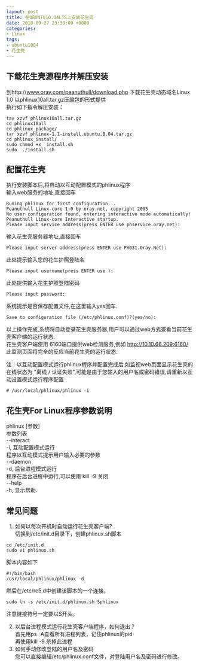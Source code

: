 ```yaml
---
layout: post
title: 在UBUNTU10.04LTS上安装花生壳
date: 2010-09-27 23:30:09 +0800
categories:
- Linux
tags:
- ubuntu1004
- 花生壳
---
```


## 下载花生壳源程序并解压安装

到http://www.oray.com/peanuthull/download.php 下载花生壳动态域名Linux 1.0
以phlinux10all.tar.gz压缩包的形式提供  
执行如下指令解压安装：   

```
tav xzvf phlinux10all.tar.gz
cd phlinux10all
cd phlinux_package/
tar xzvf phlinux-1.1-install.ubuntu.8.04.tar.gz
cd phlinux_install/
sudo chmod +x  install.sh
sudo  ./install.sh
```

##  配置花生壳

执行安装脚本后,将自动以互动配置模式的phlinux程序  
输入web服务的地址,直接回车  

```
Runing phlinux for first configuration...
Peanuthull Linux-core 1.0 by oray.net, copyright 2005
No user configuration found, entering interactive mode automatically!
Peanuthull Linux-core Interactive startup.
Please input service address(press ENTER use phservice.oray.net):
```

输入花生壳服务器地址,直接回车

```
Please input server address(press ENTER use PH031.Oray.Net):
```

此处提示输入您的花生护照登陆名

```
Please input username(press ENTER use ):
```

此处提供输入花生护照登陆密码

```
Please input password:
```

系统提示是否保存配置文件,在这里输入yes回车.

```
Save to configuration file (/etc/phlinux.conf)?(yes/no):
```

以上操作完成,系统将自动登录花生壳服务器,用户可以通过web方式查看当前花生壳客户端的运行状态.   
花生壳客户端使用 6160端口提供web检测服务,例如 http://10.10.66.209:6160/   
此监测页面将完全的反应当前花生壳的运行状态.   
 
注：以互动配置模式运行phlinux程序并配置完成后,如监视web页面显示花生壳的在线状态为 "离线 / 认证失败",可能是由于您输入的用户名或密码错误,请重新以互动设置模式运行程序配置

```
# /usr/local/phlinux/phlinux -i
```

## 花生壳For Linux程序参数说明

phlinux [参数]  
参数列表  
--interact  
-i, 互动配置模式运行  
程序以互动模式提示用户输入必要的参数  
--daemon  
-d, 后台进程模式运行   
程序在后台进程中运行,可以使用 kill -9 关闭   
--help  
-h, 显示帮助.  
 
## 常见问题

1. 如何以每次开机时自动运行花生壳客户端?  
切换到/etc/init.d目录下，创建phlinux.sh脚本  

```
cd /etc/init.d
sudo vi phlinux.sh
```

脚本内容如下

```
#!/bin/bash
/usr/local/phlinux/phlinux -d
```

然后在/etc/rc5.d中创建该脚本的一个连接。

```
sudo ln -s /etc/init.d/phlinux.sh Sphlinux
```

注意链接符号一定要以S开头。

2. 以后台进程模式运行花生壳客户端程序，如何退出？  
首先用ps -A查看所有进程列表，记住phlinux的pid  
再使用kill -9 杀掉此进程  
3. 如何手动修改登陆的用户名及密码  
您可以直接编辑/etc/phlinux.conf文件，对登陆用户名及密码进行修改。